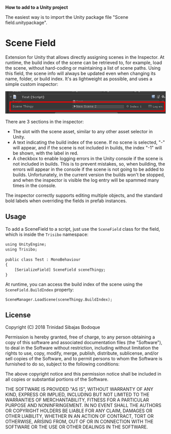 **How to add to a Unity project**

The easiest way is to import the Unity package file "Scene field.unitypackage".



Scene Field
===========

Extension for Unity that allows directly assigning scenes in the Inspector. At runtime, the build index of the scene can be retrieved to, for example, load the scene, without hard-coding or maintaining a list of scene paths. Using this field, the scene info will always be updated even when changing its name, folder, or build index. It's as lightweight as possible, and uses a simple custom inspector:

![Inspector image](ReadmeImages/Inspector.png)

There are 3 sections in the inspector:

*   The slot with the scene asset, similar to any other asset selector in Unity.
*   A text indicating the build index of the scene. If no scene is selected, "-" will appear, and if the scene is not included in builds, the index "-1" will be shown, with the label in red.
*   A checkbox to enable logging errors in the Unity console if the scene is not included in builds. This is to prevent mistakes, so, when building, the errors will appear in the console if the scene is not going to be added to builds. Unfortunately, in the current version the builds won't be stopped, and when the inspector is visible the log entry will be spammed many times in the console.

The inspector correctly supports editing multiple objects, and the standard bold labels when overriding the fields in prefab instances.



Usage
-----

To add a SceneField to a script, just use the `SceneField` class for the field, which is inside the `Trisibo` namespace:

    using UnityEngine;
    using Trisibo;
    
    public class Test : MonoBehaviour
    {
        [SerializeField] SceneField sceneThingy;
    }

At runtime, you can access the build index of the scene using the `SceneField.BuildIndex` property:

    SceneManager.LoadScene(sceneThingy.BuildIndex);



License
-------

Copyright (C) 2018 Trinidad Sibajas Bodoque

Permission is hereby granted, free of charge, to any person obtaining a copy of this software and associated documentation files (the "Software"), to deal in the Software without restriction, including without limitation the rights to use, copy, modify, merge, publish, distribute, sublicense, and/or sell copies of the Software, and to permit persons to whom the Software is furnished to do so, subject to the following conditions:

The above copyright notice and this permission notice shall be included in all copies or substantial portions of the Software.

THE SOFTWARE IS PROVIDED "AS IS", WITHOUT WARRANTY OF ANY KIND, EXPRESS OR IMPLIED, INCLUDING BUT NOT LIMITED TO THE WARRANTIES OF MERCHANTABILITY, FITNESS FOR A PARTICULAR PURPOSE AND NONINFRINGEMENT. IN NO EVENT SHALL THE AUTHORS OR COPYRIGHT HOLDERS BE LIABLE FOR ANY CLAIM, DAMAGES OR OTHER LIABILITY, WHETHER IN AN ACTION OF CONTRACT, TORT OR OTHERWISE, ARISING FROM, OUT OF OR IN CONNECTION WITH THE SOFTWARE OR THE USE OR OTHER DEALINGS IN THE SOFTWARE.